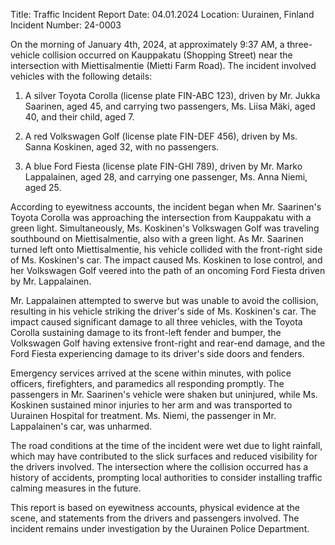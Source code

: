  Title: Traffic Incident Report
Date: 04.01.2024
Location: Uurainen, Finland
Incident Number: 24-0003

On the morning of January 4th, 2024, at approximately 9:37 AM, a three-vehicle collision occurred on Kauppakatu (Shopping Street) near the intersection with Miettisalmentie (Mietti Farm Road). The incident involved vehicles with the following details:

1. A silver Toyota Corolla (license plate FIN-ABC 123), driven by Mr. Jukka Saarinen, aged 45, and carrying two passengers, Ms. Liisa Mäki, aged 40, and their child, aged 7.

2. A red Volkswagen Golf (license plate FIN-DEF 456), driven by Ms. Sanna Koskinen, aged 32, with no passengers.

3. A blue Ford Fiesta (license plate FIN-GHI 789), driven by Mr. Marko Lappalainen, aged 28, and carrying one passenger, Ms. Anna Niemi, aged 25.

According to eyewitness accounts, the incident began when Mr. Saarinen's Toyota Corolla was approaching the intersection from Kauppakatu with a green light. Simultaneously, Ms. Koskinen's Volkswagen Golf was traveling southbound on Miettisalmentie, also with a green light. As Mr. Saarinen turned left onto Miettisalmentie, his vehicle collided with the front-right side of Ms. Koskinen's car. The impact caused Ms. Koskinen to lose control, and her Volkswagen Golf veered into the path of an oncoming Ford Fiesta driven by Mr. Lappalainen.

Mr. Lappalainen attempted to swerve but was unable to avoid the collision, resulting in his vehicle striking the driver's side of Ms. Koskinen's car. The impact caused significant damage to all three vehicles, with the Toyota Corolla sustaining damage to its front-left fender and bumper, the Volkswagen Golf having extensive front-right and rear-end damage, and the Ford Fiesta experiencing damage to its driver's side doors and fenders.

Emergency services arrived at the scene within minutes, with police officers, firefighters, and paramedics all responding promptly. The passengers in Mr. Saarinen's vehicle were shaken but uninjured, while Ms. Koskinen sustained minor injuries to her arm and was transported to Uurainen Hospital for treatment. Ms. Niemi, the passenger in Mr. Lappalainen's car, was unharmed.

The road conditions at the time of the incident were wet due to light rainfall, which may have contributed to the slick surfaces and reduced visibility for the drivers involved. The intersection where the collision occurred has a history of accidents, prompting local authorities to consider installing traffic calming measures in the future.

This report is based on eyewitness accounts, physical evidence at the scene, and statements from the drivers and passengers involved. The incident remains under investigation by the Uurainen Police Department.